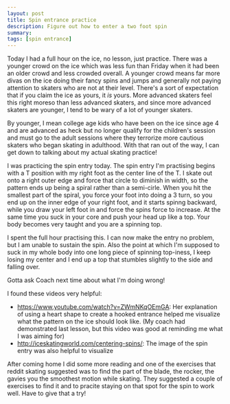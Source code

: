 ```yaml
---
layout: post
title: Spin entrance practice
description: Figure out how to enter a two foot spin
summary:
tags: [spin entrance]
---
```


Today I had a full hour on the ice, no lesson, just practice. There was a younger crowd on the ice which was less fun than Friday when it had been an older crowd and less crowded overall. A younger crowd means far more divas on the ice doing their fancy spins and jumps and generally not paying attention to skaters who are not at their level. There's a sort of expectation that if you claim the ice as yours, it _is_ yours. More advanced skaters feel this right moreso than less advanced skaters, and since more advanced skaters are younger, I tend to be wary of a lot of younger skaters.

By younger, I mean college age kids who have been on the ice since age 4 and are advanced as heck but no longer qualify for the children's session and must go to the adult sessions where they terrorize more cautious skaters who began skating in adulthood. With that ran out of the way, I can get down to talking about my actual skating practice!

I was practicing the spin entry today. The spin entry I'm practising begins with a T position with my right foot as the center line of the T. I skate out onto a right outer edge and force that circle to diminish in width, so the pattern ends up being a spiral rather than a semi-cirle. When you hit the smallest part of the spiral, you force your foot into doing a 3 turn, so you end up on the inner edge of your right foot, and it starts spinng backward, while you draw your left foot in and force the spins force to increase. At the same time you suck in your core and push your head up like a top. Your body becomes very taught and you are a spinning top. 

I spent the full hour practising this. I can now make the entry no problem, but I am unable to sustain the spin. Also the point at which I'm supposed to suck in my whole body into one long piece of spinning top-iness, I keep losing my center and I end up a top that stumbles slightly to the side and falling over.

Gotta ask Coach next time about what I'm doing wrong!

I found these videos very helpful:
- https://www.youtube.com/watch?v=ZWmNKqOEmGA: Her explanation of using a heart shape to create a hooked entrance helped me visualize what the pattern on the ice should look like. (My coach had demonstrated last lesson, but this video was good at reminding me what I was aiming for)
- http://iceskatingworld.com/centering-spins/: The image of the spin entry was also helpful to visualize

After coming home I did some more reading and one of the exercises that reddit skating suggested was to find the part of the blade, the rocker, the gavies you the smoothest motion while skating. They suggested a couple of exercises to find it and to pracite staying on that spot for the spin to work well. Have to give that a try!

